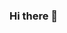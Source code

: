 ### Hi there 👋

<!--
**CARICARDBOTZ/CARICARDBOTZ** is a ✨ _special_ ✨ repository because its `README.md` (this file) appears on your GitHub profile.

SELAMAT DATANG

- .help
- .menu
- .susunkata
- .afk(alasan)
- 💬 Ask me about ...
- 📫 How to reach me: ...
- 😄 Pronouns: ...
- ⚡ Fun fact: ...
-->
